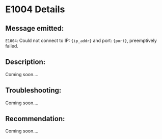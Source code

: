 # E1004 Details

## Message emitted:

`E1004`: Could not connect to IP: `{ip_addr}` and port: `{port}`, preemptively failed.

## Description:

Coming soon....

## Troubleshooting:

Coming soon....

## Recommendation:

Coming soon....